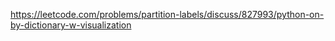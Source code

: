 https://leetcode.com/problems/partition-labels/discuss/827993/python-on-by-dictionary-w-visualization